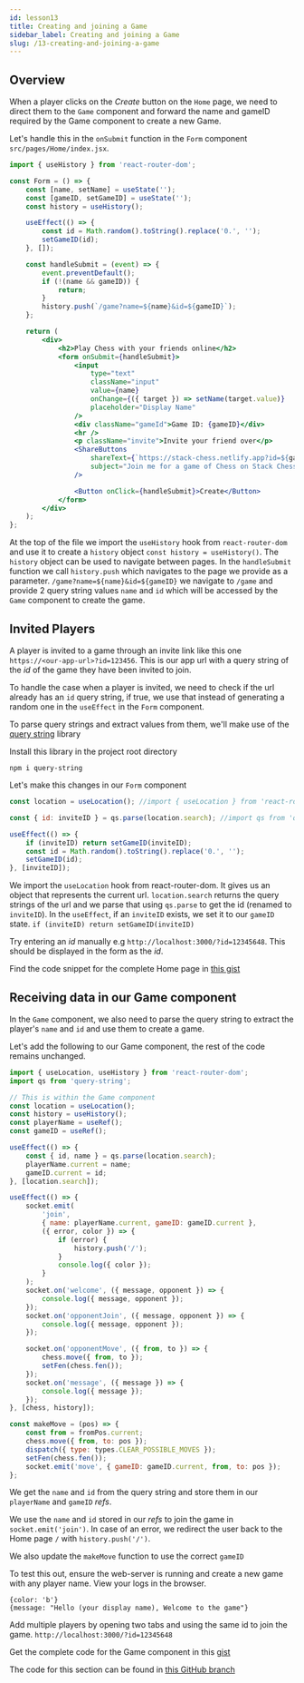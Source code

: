 ```yaml
---
id: lesson13
title: Creating and joining a Game
sidebar_label: Creating and joining a Game
slug: /13-creating-and-joining-a-game
---
```


## Overview

When a player clicks on the _Create_ button on the `Home` page, we need to direct them to the `Game` component and forward the name and gameID required by the Game component to create a new Game.

Let's handle this in the `onSubmit` function in the `Form` component `src/pages/Home/index.jsx`.

```jsx title="/src/pages/Home/index.jsx" {1,6,13-19}
import { useHistory } from 'react-router-dom';

const Form = () => {
	const [name, setName] = useState('');
	const [gameID, setGameID] = useState('');
	const history = useHistory();

	useEffect(() => {
		const id = Math.random().toString().replace('0.', '');
		setGameID(id);
	}, []);

	const handleSubmit = (event) => {
		event.preventDefault();
		if (!(name && gameID)) {
			return;
		}
		history.push(`/game?name=${name}&id=${gameID}`);
	};

	return (
		<div>
			<h2>Play Chess with your friends online</h2>
			<form onSubmit={handleSubmit}>
				<input
					type="text"
					className="input"
					value={name}
					onChange={({ target }) => setName(target.value)}
					placeholder="Display Name"
				/>
				<div className="gameId">Game ID: {gameID}</div>
				<hr />
				<p className="invite">Invite your friend over</p>
				<ShareButtons
					shareText={`https://stack-chess.netlify.app?id=${gameID}`}
					subject="Join me for a game of Chess on Stack Chess"
				/>

				<Button onClick={handleSubmit}>Create</Button>
			</form>
		</div>
	);
};
```

At the top of the file we import the `useHistory` hook from `react-router-dom` and use it to create a `history` object `const history = useHistory()`. The `history` object can be used to navigate between pages.
In the `handleSubmit` function we call `history.push` which navigates to the page we provide as a parameter. `/game?name=${name}&id=${gameID}` we navigate to `/game` and provide 2 query string values `name` and `id` which will be accessed by the `Game` component to create the game.

## Invited Players

A player is invited to a game through an invite link like this one
`https://<our-app-url>?id=123456`.
This is our app url with a query string of the _id_ of the game they have been invited to join.

To handle the case when a player is invited, we need to check if the url already has an `id` query string, if true, we use that instead of generating a random one in the `useEffect` in the `Form` component.

To parse query strings and extract values from them, we'll make use of the [query string](https://www.npmjs.com/package/query-string) library

Install this library in the project root directory

```
npm i query-string
```

Let's make this changes in our `Form` component

```jsx title="/src/pages/Home.jsx"
const location = useLocation(); //import { useLocation } from 'react-router-dom';

const { id: inviteID } = qs.parse(location.search); //import qs from 'query-string';

useEffect(() => {
	if (inviteID) return setGameID(inviteID);
	const id = Math.random().toString().replace('0.', '');
	setGameID(id);
}, [inviteID]);
```

We import the `useLocation` hook from react-router-dom. It gives us an object that represents the current url.
`location.search` returns the query strings of the url and we parse that using `qs.parse` to get the id (renamed to `inviteID`).
In the `useEffect`, if an `inviteID` exists, we set it to our `gameID` state.
`if (inviteID) return setGameID(inviteID)`

Try entering an _id_ manually e.g `http://localhost:3000/?id=12345648`. This should be displayed in the form as the _id_.

Find the code snippet for the complete Home page in [this gist](https://gist.github.com/franknmungai/814e8cdd0018322698f55ff9cfcd73e3)

## Receiving data in our Game component

In the `Game` component, we also need to parse the query string to extract the player's `name` and `id` and use them to create a game.

Let's add the following to our Game component, the rest of the code remains unchanged.

```jsx {10-14,17-26,30,48} title="/src/pages/Game/index.jsx"
import { useLocation, useHistory } from 'react-router-dom';
import qs from 'query-string';

// This is within the Game component
const location = useLocation();
const history = useHistory();
const playerName = useRef();
const gameID = useRef();

useEffect(() => {
	const { id, name } = qs.parse(location.search);
	playerName.current = name;
	gameID.current = id;
}, [location.search]);

useEffect(() => {
	socket.emit(
		'join',
		{ name: playerName.current, gameID: gameID.current },
		({ error, color }) => {
			if (error) {
				history.push('/');
			}
			console.log({ color });
		}
	);
	socket.on('welcome', ({ message, opponent }) => {
		console.log({ message, opponent });
	});
	socket.on('opponentJoin', ({ message, opponent }) => {
		console.log({ message, opponent });
	});

	socket.on('opponentMove', ({ from, to }) => {
		chess.move({ from, to });
		setFen(chess.fen());
	});
	socket.on('message', ({ message }) => {
		console.log({ message });
	});
}, [chess, history]);

const makeMove = (pos) => {
	const from = fromPos.current;
	chess.move({ from, to: pos });
	dispatch({ type: types.CLEAR_POSSIBLE_MOVES });
	setFen(chess.fen());
	socket.emit('move', { gameID: gameID.current, from, to: pos });
};
```

We get the `name` and `id` from the query string and store them in our `playerName` and `gameID` _refs_.

We use the `name` and `id` stored in our _refs_ to join the game in `socket.emit('join')`. In case of an error, we redirect the user back to the Home page `/` with `history.push('/')`.

We also update the `makeMove` function to use the correct `gameID`

To test this out, ensure the web-server is running and create a new game with any player name. View your logs in the browser.

```
{color: 'b'}
{message: "Hello (your display name), Welcome to the game"}
```

Add multiple players by opening two tabs and using the same id to join the game.
`http://localhost:3000/?id=12345648`

Get the complete code for the Game component in this [gist](https://gist.github.com/franknmungai/cec7853f34aea2178cc1096fc61103b8)

The code for this section can be found in [this GitHub branch](https://github.com/franknmungai/live-chess/tree/12-creating-and-joining-a-game)
